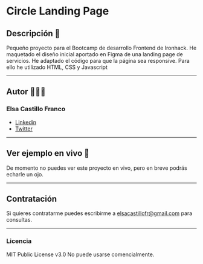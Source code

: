 # Circle Landing Page

## Descripción 📝

Pequeño proyecto para el Bootcamp de desarrollo Frontend de Ironhack. He maquetado el diseño inicial aportado en Figma de una landing page de servicios. He adaptado el código para que la página sea responsive. Para ello he utilizado HTML, CSS y Javascript

---
## Autor 👩🏽‍💻

### Elsa Castillo Franco
- [Linkedin](https://www.linkedin.com/in/elsacastillofranco)
- [Twitter](https://twitter.com/elsacastillofr)
---
## Ver ejemplo en vivo 👀
De momento no puedes ver este proyecto en vivo, pero en breve podrás echarle un ojo.

---
## Contratación 
Si quieres contratarme puedes escribirme a elsacastillofr@gmail.com para consultas.

---
### Licencia 
MIT Public License v3.0 No puede usarse comencialmente.

